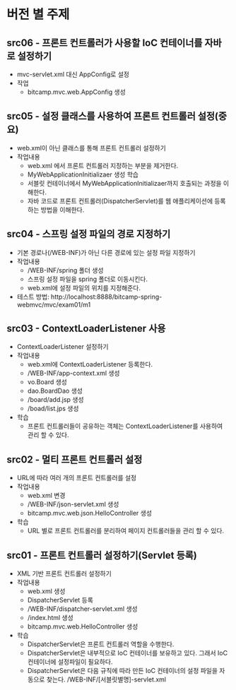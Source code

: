 # 버전 별 주제

## src06 - 프론트 컨트롤러가 사용할 IoC 컨테이너를 자바로 설정하기 
- mvc-servlet.xml 대신 AppConfig로 설정
- 작업
  - bitcamp.mvc.web.AppConfig 생성


## src05 - 설정 클래스를 사용하여 프론트 컨트롤러 설정(중요)
- web.xml이 아닌 클래스를 통해 프론트 컨트롤러 설정하기
- 작업내용
  - web.xml 에서 프론트 컨트롤러 지정하는 부분을 제거한다.
  - MyWebApplicationInitializaer 생성
학습
  - 서블릿 컨테이너에서  MyWebApplicationInitializaer까지 호출되는 과정을 이해한다.
  - 자바 코드로 프론트 컨트롤러(DispatcherServlet)를 웹 애플리케이션에 등록하는 방법을 이해한다. 
  
## src04 - 스프링 설정 파일의 경로 지정하기
- 기본 경로나(/WEB-INF)가 아닌 다른 경로에 있는 설정 파일 지정하기
- 작업내용
  - /WEB-INF/spring 폴더 생성
  - 스프링 설정 파일을 spring 폴더로 이동시킨다.
  - web.xml에 설정 파일의 위치를 지정해준다.
- 테스트 방법: http://localhost:8888/bitcamp-spring-webmvc/mvc/exam01/m1
  
## src03 - ContextLoaderListener 사용
- ContextLoaderListener 설정하기
- 작업내용
  - web.xml에 ContextLoaderListener 등록한다.
  - /WEB-INF/app-context.xml 생성
  - vo.Board 생성
  - dao.BoardDao 생성
  - /board/add.jsp 생성
  - /boad/list.jps 생성
- 학습
  - 프론트 컨트롤러들이 공유하는 객체는 ContextLoaderListener를 사용하여 관리 할 수 있다. 


## src02 - 멀티 프론트 컨트롤러 설정
- URL에 따라 여러 개의 프론트 컨트롤러를 설정
- 작업내용
  - web.xml 변경
  - /WEB-INF/json-servlet.xml 생성
  - bitcamp.mvc.web.json.HelloController 생성
- 학습
  - URL 별로 프론트 컨트롤러를 분리하여 페이지 컨트롤러들을 관리 할 수 있다.

## src01 - 프론트 컨트롤러 설정하기(Servlet 등록)
- XML 기반 프론트 컨트롤러 설정하기
- 작업내용
  - web.xml 생성
  - DispatcherServlet 등록
  - /WEB-INF/dispatcher-servlet.xml 생성
  - /index.html 생성
  - bitcamp.mvc.web.HelloController 생성
- 학습
  - DispatcherServlet은 프론트 컨트롤러 역할을 수행한다.
  - DispatcherServlet은 내부적으로 IoC 컨테이너를 보유하고 있다.
         그래서 IoC 컨테이너에 설정파일이 필요하다.
  - DispatcherServlet은 다음 규칙에 따라 만든 IoC 컨테이너의 설정 파일을 자동으로 찾는다.
    /WEB-INF/[서블릿별명]-servlet.xml